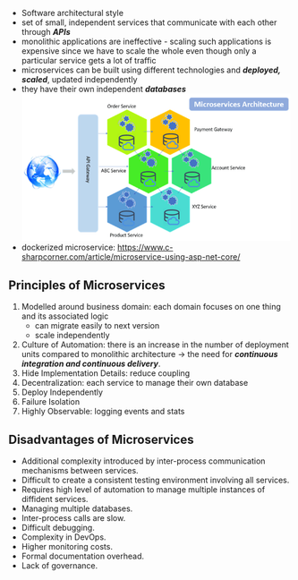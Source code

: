 - Software architectural style
- set of small, independent services that communicate with each other through ***APIs***
- monolithic applications are ineffective - scaling such applications is expensive since we have to scale the whole even though only a particular service gets a lot of traffic
- microservices can be built using different technologies and ***deployed, scaled***, updated independently
- they have their own independent ***databases***
![](../Media/Microservice%20Using%20ASP.webp)
- dockerized microservice: https://www.c-sharpcorner.com/article/microservice-using-asp-net-core/

## Principles of Microservices
1. Modelled around business domain: each domain focuses on one thing and its associated logic
	- can migrate easily to next version
	- scale independently
2. Culture of Automation: there is an increase in the number of deployment units compared to monolithic architecture -> the need for ***continuous integration and continuous delivery***.
3. Hide Implementation Details: reduce coupling
4. Decentralization: each service to manage their own database
5. Deploy Independently
6. Failure Isolation
7.  Highly Observable: logging events and stats
## Disadvantages of Microservices
- Additional complexity introduced by inter-process communication mechanisms between services.
- Difficult to create a consistent testing environment involving all services.
- Requires high level of automation to manage multiple instances of diffident services.
- Managing multiple databases.
- Inter-process calls are slow.
- Difficult debugging.
- Complexity in DevOps.
- Higher monitoring costs.
- Formal documentation overhead.
- Lack of governance.